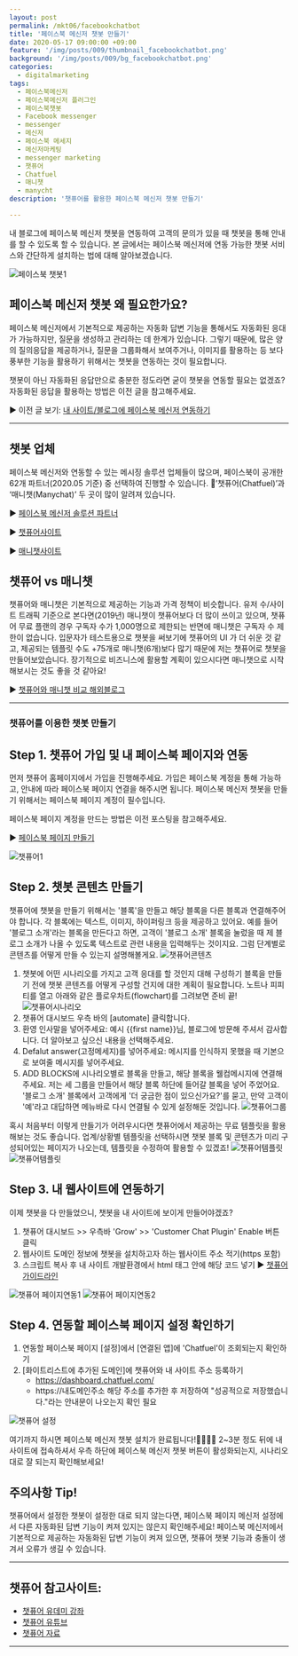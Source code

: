 ```yaml
---
layout: post
permalink: /mkt06/facebookchatbot
title: '페이스북 메신저 챗봇 만들기'
date: 2020-05-17 09:00:00 +09:00
feature: '/img/posts/009/thumbnail_facebookchatbot.png'
background: '/img/posts/009/bg_facebookchatbot.png'
categories:
  - digitalmarketing
tags:
  - 페이스북메신저
  - 페이스북메신저 플러그인
  - 페이스북챗봇
  - Facebook messenger
  - messenger
  - 메신저
  - 페이스북 메세지
  - 메신저마케팅
  - messenger marketing
  - 챗퓨어
  - Chatfuel
  - 매니챗
  - manycht
description: '챗퓨어를 활용한 페이스북 메신저 챗봇 만들기'

---
```


내 블로그에 페이스북 메신저 챗봇을 연동하여 고객의 문의가 있을 때 챗봇을 통해 안내를 할 수 있도록 할 수 있습니다. 본 글에서는 페이스북 메신저에 연동 가능한 챗봇 서비스와 간단하게 설치하는 법에 대해 알아보겠습니다.

![페이스북 챗봇1](/img/posts/009/01.png)


## 페이스북 메신저 챗봇 왜 필요한가요?
페이스북 메신저에서 기본적으로 제공하는 자동화 답변 기능을 통해서도 자동화된 응대가 가능하지만, 질문을 생성하고 관리하는 데 한계가 있습니다. 그렇기 때문에, 많은 양의 질의응답을 제공하거나, 질문을 그룹화해서 보여주거나, 이미지를 활용하는 등 보다 풍부한 기능을 활용하기 위해서는 챗봇을 연동하는 것이 필요합니다.

챗봇이 아닌 자동화된 응답만으로 충분한 정도라면 굳이 챗봇을 연동할 필요는 없겠죠? 자동화된 응답을 활용하는 방법은 이전 글을 참고해주세요.

 ▶ 이전 글 보기: [내 사이트/블로그에 페이스북 메신저 연동하기](https://ayoungshin.com/mkt05/facebookmessenger)

------
## 챗봇 업체
페이스북 메신저와 연동할 수 있는 메시징 솔루션 업체들이 많으며, 페이스북이 공개한 62개 파트너(2020.05 기준) 중 선택하여 진행할 수 있습니다. ’챗퓨어(Chatfuel)’과 ‘매니챗(Manychat)’ 두 곳이 많이 알려져 있습니다.

 ▶ [페이스북 메신저 솔루션 파트너](https://www.facebook.com/business/partner-directory/search?serviceModels=saas&platforms=messenger&solution_type=messaging&sort_by=alpha "facebookmessengersolutionpartner")

 ▶ [챗퓨어사이트](https://chatfuel.com/ "chatfuel")

 ▶ [매니챗사이트](https://chatfuel.com/ "manychat")


## 챗퓨어 vs 매니챗
챗퓨어와 매니챗은 기본적으로 제공하는 기능과 가격 정책이 비슷합니다. 유저 수/사이트 트래픽 기준으로 본다면(2019년) 매니챗이 챗퓨어보다 더 많이 쓰이고 있으며, 챗퓨어 무료 플랜의 경우 구독자 수가 1,000명으로 제한되는 반면에 매니챗은 구독자 수 제한이 없습니다. 입문자가 테스트용으로 챗봇을 써보기에 챗퓨어의 UI 가 더 쉬운 것 같고, 제공되는 템플릿 수도 +75개로 매니챗(6개)보다 많기 때문에 저는 챗퓨어로 챗봇을 만들어보았습니다. 장기적으로 비즈니스에 활용할 계획이 있으시다면 매니챗으로 시작해보시는 것도 좋을 것 같아요!

▶ [챗퓨어와 매니챗 비교 해외블로그](https://zapier.com/blog/manychat-vs-chatfuel/"chatfuelvsmanychat")

------
### 챗퓨어를 이용한 챗봇 만들기


## Step 1. 챗퓨어 가입 및 내 페이스북 페이지와 연동
먼저 챗퓨어 홈페이지에서 가입을 진행해주세요. 가입은 페이스북 계정을 통해 가능하고, 안내에 따라 페이스북 페이지 연결을 해주시면 됩니다. 페이스북 메신저 챗봇을 만들기 위해서는 페이스북 페이지 계정이 필수입니다.

페이스북 페이지 계정을 만드는 방법은 이전 포스팅을 참고해주세요.

 ▶ [페이스북 페이지 만들기](https://ayoungshin.com/mkt03/facebook/contentsmarketing "facebookpage")

![챗퓨어1](/img/posts/009/02.png)


## Step 2. 챗봇 콘텐츠 만들기
챗퓨어에 챗봇을 만들기 위해서는 '블록'을 만들고 해당 블록을 다른 블록과 연결해주어야 합니다.
각 블록에는 텍스트, 이미지, 하이퍼링크 등을 제공하고 있어요. 예를 들어 '블로그 소개'라는 블록을 만든다고 하면, 고객이 '블로그 소개' 블록을 눌렀을 때 제 블로그 소개가 나올 수 있도록 텍스트로 관련 내용을 입력해두는 것이지요. 그럼 단계별로 콘텐츠를 어떻게 만들 수 있는지 설명해볼게요.
  ![챗퓨어콘텐츠](/img/posts/009/03.png)


1. 챗봇에 어떤 시나리오를 가지고 고객 응대를 할 것인지 대해 구성하기
  블록을 만들기 전에 챗봇 콘텐츠를 어떻게 구성할 건지에 대한 계획이 필요합니다. 노트나 피피티를 열고 아래와 같은 플로우차트(flowchart)를 그려보면 준비 끝!
  ![챗퓨어시나리오](/img/posts/009/04.png)
2. 챗퓨어 대시보드 우측 바의 [automate] 클릭합니다.
3. 환영 인사말을 넣어주세요: 예시 {{first name}}님, 블로그에 방문해 주셔서 감사합니다. 더 알아보고 싶으신 내용을 선택해주세요.
4. Defalut answer(고정메세지)를 넣어주세요: 메시지를 인식하지 못했을 때 기본으로 보여줄 메시지를 넣어주세요.
5. ADD BLOCKS에 시나리오별로 블록을 만들고, 해당 블록을 웰컴메시지에 연결해주세요.
   저는 세 그룹을 만들어서 해당 블록 하단에 들어갈 블록을 넣어 주었어요. '블로그 소개' 블록에서 고객에게 '더 궁금한 점이 있으신가요?'를 묻고, 만약 고객이 '예'라고 대답하면 메뉴바로 다시 연결될 수 있게 설정해둔 것입니다.
   ![챗퓨어그룹](/img/posts/009/05.png)

혹시 처음부터 이렇게 만들기가 어려우시다면 챗퓨어에서 제공하는 무료 템플릿을 활용해보는 것도 좋습니다. 업계/상황별 템플릿을 선택하시면 챗봇 블록 및 콘텐츠가 미리 구성되어있는 페이지가 나오는데, 템플릿을 수정하여 활용할 수 있겠죠!
   ![챗퓨어템플릿](/img/posts/009/06.png)   
   ![챗퓨어템플릿](/img/posts/009/07.png)

## Step 3. 내 웹사이트에 연동하기
이제 챗봇을 다 만들었으니, 챗봇을 내 사이트에 보이게 만들어야겠죠?

1. 챗퓨어 대시보드 >> 우측바 'Grow' >> 'Customer Chat Plugin' Enable 버튼 클릭
2. 웹사이트 도메인 정보에 챗봇을 설치하고자 하는 웹사이트 주소 적기(https 포함)
3. 스크립트 복사 후 내 사이트 개발환경에서 html <body> 태그 안에 해당 코드 넣기
 ▶ [챗퓨어 가이드라인](https://blog.chatfuel.com/how-to-add-a-messenger-chatbot-to-your-website/"chatfuelconnection")

![챗퓨어 페이지연동1](/img/posts/009/08.png)
![챗퓨어 페이지연동2](/img/posts/009/09.png)

## Step 4. 연동할 페이스북 페이지 설정 확인하기
1. 연동할 페이스북 페이지 [설정]에서 [연결된 앱]에 'Chatfuel'이 조회되는지 확인하기
2. [화이트리스트에 추가된 도메인]에 챗퓨어와 내 사이트 주소 등록하기
    * https://dashboard.chatfuel.com/
    * https://내도메인주소
    해당 주소를 추가한 후 저장하여 "성공적으로 저장했습니다."라는 안내문이 나오는지 확인 필요

![챗퓨어 설정](/img/posts/009/10.png)


여기까지 하시면 페이스북 메신저 챗봇 설치가 완료됩니다!👏🏻👏🏻
2~3분 정도 뒤에 내 사이트에 접속하셔서 우측 하단에 페이스북 메신저 챗봇 버튼이 활성화되는지, 시나리오대로 잘 되는지 확인해보세요!

## 주의사항 Tip!
챗퓨어에서 설정한 챗봇이 설정한 대로 되지 않는다면, 페이스북 페이지 메신저 설정에서 다른 자동화된 답변 기능이 켜져 있지는 않은지 확인해주세요! 페이스북 메신저에서 기본적으로 제공하는 자동화된 답변 기능이 켜져 있으면, 챗퓨어 챗봇 기능과 충돌이 생겨서 오류가 생길 수 있습니다.

------

## 챗퓨어 참고사이트:
* [챗퓨어 유데미 강좌](http://bit.ly/2xCP5U6 "chatfueludemycourse")
* [챗퓨어 유튜브](http://bit.ly/2Ow8crY "chatfuelyoutube")
* [챗퓨어 자료](http://bit.ly/2SgmxK8 "chatfuelyoutube")

------
